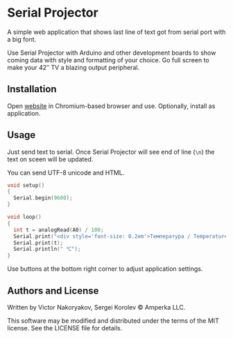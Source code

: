 # Serial Projector

A simple web application that shows last line of text got from serial port
with a big font.

Use Serial Projector with Arduino and other development boards to show coming
data with style and formatting of your choice. Go full screen to make your
42″ TV a blazing output peripheral.

## Installation

Open [website](https://projector.amperka.ru) in Chromium-based browser and use.
Optionally, install as application.

## Usage

Just send text to serial. Once Serial Projector will see end of line (`\n`)
the text on sceen will be updated.

You can send UTF-8 unicode and HTML.

```cpp
void setup()
{
  Serial.begin(9600);
}

void loop()
{
  int t = analogRead(A0) / 100;
  Serial.print("<div style='font-size: 0.2em'>Температура / Temperature</div>");
  Serial.print(t);
  Serial.println(" ℃");
}
```

Use buttons at the bottom right corner to adjust application settings.

## Authors and License

Written by Victor Nakoryakov, Sergei Korolev © Amperka LLC.

This software may be modified and distributed under the terms
of the MIT license. See the LICENSE file for details.
